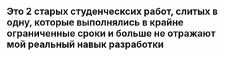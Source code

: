 ## Это 2 старых студенческсих работ, слитых в одну, которые выполнялись в крайне ограниченные сроки и больше не отражают мой реальный навык разработки
